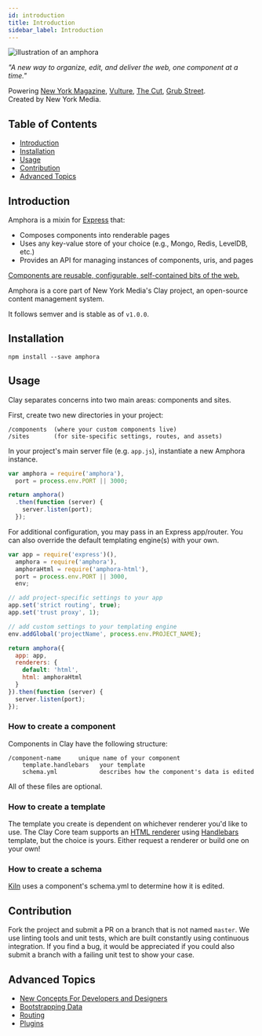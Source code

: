 ```yaml
---
id: introduction
title: Introduction
sidebar_label: Introduction
---
```


![illustration of an amphora](/amphora/img/amphora-logo.svg)

_"A new way to organize, edit, and deliver the web, one component at a time."_

Powering [New York Magazine](http://nymag.com/), [Vulture](http://www.vulture.com/), [The Cut](https://www.thecut.com/), [Grub Street](http://www.grubstreet.com/).  
Created by New York Media.

## Table of Contents

* [Introduction](#introduction)
* [Installation](#installation)
* [Usage](#usage)
* [Contribution](#contribution)
* [Advanced Topics](#advanced-topics)

## Introduction

Amphora is a mixin for [Express](https://github.com/strongloop/express) that:

* Composes components into renderable pages
* Uses any key-value store of your choice \(e.g., Mongo, Redis, LevelDB, etc.\)
* Provides an API for managing instances of components, uris, and pages

[Components are reusable, configurable, self-contained bits of the web.](https://docs.clayplatform.com/docs/components)

Amphora is a core part of New York Media's Clay project, an open-source content management system.

It follows semver and is stable as of `v1.0.0`.

## Installation

```text
npm install --save amphora
```

## Usage

Clay separates concerns into two main areas: components and sites. 

First, create two new directories in your project:

```text
/components  (where your custom components live)
/sites       (for site-specific settings, routes, and assets)
```

In your project's main server file \(e.g. `app.js`\), instantiate a new Amphora instance.

```javascript
var amphora = require('amphora'),
  port = process.env.PORT || 3000;

return amphora()
  .then(function (server) {
    server.listen(port);
  });
```

For additional configuration, you may pass in an Express app/router. You can also override the default templating engine\(s\) with your own.

```javascript
var app = require('express')(),
  amphora = require('amphora'),
  amphoraHtml = require('amphora-html'),
  port = process.env.PORT || 3000,
  env;

// add project-specific settings to your app
app.set('strict routing', true);
app.set('trust proxy', 1);

// add custom settings to your templating engine
env.addGlobal('projectName', process.env.PROJECT_NAME);

return amphora({
  app: app,
  renderers: {
    default: 'html',
    html: amphoraHtml
  }
}).then(function (server) {
  server.listen(port);
});
```

### How to create a component

Components in Clay have the following structure:

```text
/component-name     unique name of your component
    template.handlebars   your template
    schema.yml            describes how the component's data is edited
```

All of these files are optional.

### How to create a template

The template you create is dependent on whichever renderer you'd like to use. The Clay Core team supports an [HTML renderer](https://github.com/clay/amphora-html) using [Handlebars](http://handlebarsjs.com/) template, but the choice is yours. Either request a renderer or build one on your own!

### How to create a schema

[Kiln](https://github.com/nymag/clay-kiln) uses a component's schema.yml to determine how it is edited.

## Contribution

Fork the project and submit a PR on a branch that is not named `master`. We use linting tools and unit tests, which are built constantly using continuous integration. If you find a bug, it would be appreciated if you could also submit a branch with a failing unit test to show your case.

## Advanced Topics

* [New Concepts For Developers and Designers](https://github.com/nymag/amphora/wiki#for-developers-and-designers)
* [Bootstrapping Data](bootstrap.md)
* [Routing](routing.md)
* [Plugins](plugins.md)
